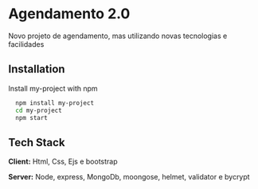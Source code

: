 
# Agendamento 2.0
Novo projeto de agendamento, mas utilizando novas tecnologias e facilidades

## Installation

Install my-project with npm

```bash
  npm install my-project
  cd my-project
  npm start
```
    
## Tech Stack

**Client:** Html, Css, Ejs e bootstrap

**Server:** Node, express, MongoDb, moongose, helmet, validator e bycrypt


